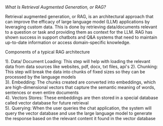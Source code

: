*What Is Retrieval Augmented Generation, or RAG?*

Retrieval augmented generation, or RAG, is an architectural approach that can improve the efficacy of large language model (LLM) applications by leveraging custom data. This is done by retrieving data/documents relevant to a question or task and providing them as context for the LLM. RAG has shown success in support chatbots and Q&A systems that need to maintain up-to-date information or access domain-specific knowledge.

Components of a typical RAG architecture

1). Data/ Document Loading: This step will help with loading the relevant data from data sources like websites, pdf, docx, txt files, api's
2). Chunking: This step will break the data into chunks of fixed sizes so they can be processed by the language models<br>
3). Embedding: The chunks created are converted into embeddings, which are high-dimensional vectors that capture the semantic meaning of words, sentences or even entire documents<br>
4). Vectors Stores: These embeddings are then stored in a special database called vector database for future retrieval<br>
5). Querying: When the user queries the chat application, the system will query the vector database and use the large language model to generate the response based on the relevant content it found in the vector database
